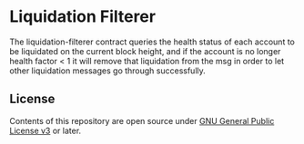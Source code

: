 # Liquidation Filterer

The liquidation-filterer contract queries the health status of each account to be liquidated on the current block height, and if the account is no longer health factor < 1 it will remove that liquidation from the msg in order to let other liquidation messages go through successfully.

## License

Contents of this repository are open source under [GNU General Public License v3](../../LICENSE) or later.
